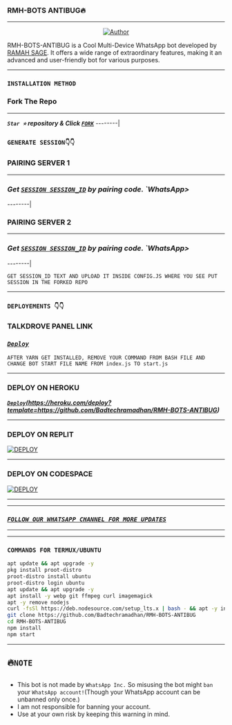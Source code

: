### RMH-BOTS ANTIBUG🔥

--------

<p align="center">
<a href="https://github.com/BadtechRamadhan"><img title="Author" src="https://files.catbox.moe/hsi1o1.jpg?style=for-the-badge&logo=github"></a>

RMH-BOTS-ANTIBUG  is a Cool Multi-Device WhatsApp bot developed by [RAMAH SAGE](https://github.com/BadtechRamadhan). It offers a wide range of extraordinary features, making it an advanced and user-friendly bot for various purposes.

--------

### `INSTALLATION METHOD`
  
### Fork The Repo

--------
***`Star ⭐` repository & Click [`FORK`](https://github.com/BadtechRamadhan/RMH-BOTS-ANTIBUG)***
--------|

### `GENERATE SESSION👇👇`

### PAIRING SERVER 1
--------
### ***Get [`SESSION SESSION_ID`](https://emmy-tech-session-id-generator-for-v3.onrender.com/)  by pairing code. `WhatsApp>***
--------|

### PAIRING SERVER 2
--------
### ***Get [`SESSION SESSION_ID`](https://emmy-tech-session-id-generator-for-v3.onrender.com/)  by pairing code. `WhatsApp>***
--------|


`GET SESSION_ID TEXT AND UPLOAD IT INSIDE CONFIG.JS WHERE YOU SEE PUT SESSION IN THE FORKED REPO`

--------


### `DEPLOYEMENTS 👇👇`


### TALKDROVE PANEL LINK

### ***[`Deploy`](https://host.talkdrove.com/signup?ref=6SCGE24N)***


`AFTER YARN GET INSTALLED, REMOVE YOUR COMMAND FROM BASH FILE AND CHANGE BOT START FILE NAME FROM index.js TO start.js`

--------


### DEPLOY ON HEROKU 

***[`Deploy`](https://www.herokucdn.com/deploy/button.svg)(https://heroku.com/deploy?template=https://github.com/Badtechramadhan/RMH-BOTS-ANTIBUG)***

--------

### DEPLOY ON REPLIT

   <a href='https://repl.it/github/Badtechramadhan/RMH-BOTS-ANTIBUG' target="_blank"><img alt='DEPLOY' src='https://img.shields.io/badge/-REPLIT-orange?style=for-the-badge&logo=replit&logoColor=white'/></a>

--------

### DEPLOY ON CODESPACE

<a href='https://github.com/codespaces/new' target="_blank"><img alt='DEPLOY' src='https://img.shields.io/badge/CODESPACE-h?color=navy&style=for-the-badge&logo=visualstudiocode'/></a></p>


--------

--------

### ***[`FOLLOW OUR WHATSAPP CHANNEL FOR MORE UPDATES`](https://whatsapp.com/channel/0029VakZxvW8Pgs8FIrFQx0P)***

-------

--------


### `COMMANDS FOR TERMUX/UBUNTU`
```bash
apt update && apt upgrade -y
pkg install proot-distro
proot-distro install ubuntu
proot-distro login ubuntu
apt update && apt upgrade -y
apt install -y webp git ffmpeg curl imagemagick
apt -y remove nodejs
curl -fsSl https://deb.nodesource.com/setup_lts.x | bash - && apt -y install nodejs
git clone https://github.com/Badtechramadhan/RMH-BOTS-ANTIBUG 
cd RMH-BOTS-ANTIBUG 
npm install
npm start
```

--------


## 🔥`NOTE`
   
## 
- This bot is not made by `WhatsApp Inc.` So misusing the bot might `ban` your `WhatsApp account!`(Though your WhatsApp account can be unbanned only once.)
- I am not responsible for banning your account.
- Use at your own risk by keeping this warning in mind.

 <br><br>
